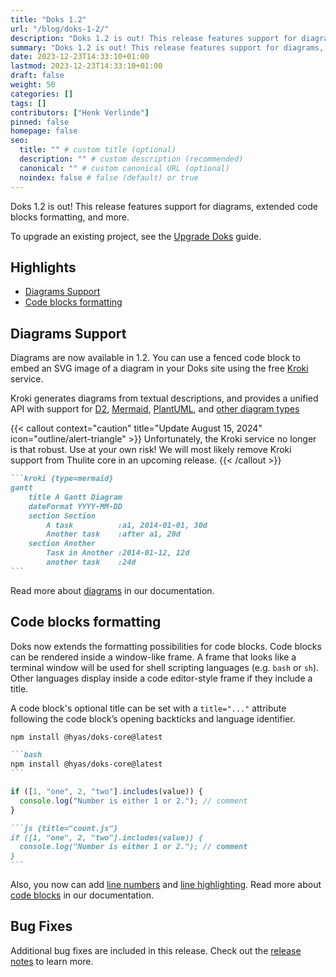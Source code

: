 ```yaml
---
title: "Doks 1.2"
url: "/blog/doks-1-2/"
description: "Doks 1.2 is out! This release features support for diagrams, extended code blocks formatting, and more."
summary: "Doks 1.2 is out! This release features support for diagrams, extended code blocks formatting, and more."
date: 2023-12-23T14:33:10+01:00
lastmod: 2023-12-23T14:33:10+01:00
draft: false
weight: 50
categories: []
tags: []
contributors: ["Henk Verlinde"]
pinned: false
homepage: false
seo:
  title: "" # custom title (optional)
  description: "" # custom description (recommended)
  canonical: "" # custom canonical URL (optional)
  noindex: false # false (default) or true
---
```


Doks 1.2 is out! This release features support for diagrams, extended code blocks formatting, and more.

To upgrade an existing project, see the [Upgrade Doks](/docs/start-here/upgrade-doks/) guide.

<!-- omit in toc -->
## Highlights

- [Diagrams Support](#diagrams-support)
- [Code blocks formatting](#code-blocks-formatting)

## Diagrams Support

Diagrams are now available in 1.2. You can use a fenced code block to embed an SVG image of a diagram in your Doks site using the free [Kroki](https://kroki.io/) service.

Kroki generates diagrams from textual descriptions, and provides a unified API with support for [D2](https://d2lang.com/), [Mermaid](https://mermaid.js.org/intro/), [PlantUML](https://plantuml.com/), and [other diagram types](https://kroki.io/#support)

{{< callout context="caution" title="Update August 15, 2024" icon="outline/alert-triangle" >}}
Unfortunately, the Kroki service no longer is that robust. Use at your own risk! We will most likely remove Kroki support from Thulite core in an upcoming release.
{{< /callout >}}

````md
```kroki {type=mermaid}
gantt
    title A Gantt Diagram
    dateFormat YYYY-MM-DD
    section Section
        A task          :a1, 2014-01-01, 30d
        Another task    :after a1, 20d
    section Another
        Task in Another :2014-01-12, 12d
        another task    :24d
```
````

Read more about [diagrams](/docs/built-ins/diagrams/) in our documentation.

## Code blocks formatting

Doks now extends the formatting possibilities for code blocks. Code blocks can be rendered inside a window-like frame. A frame that looks like a terminal window will be used for shell scripting languages (e.g. `bash` or `sh`). Other languages display inside a code editor-style frame if they include a title.

A code block's optional title can be set with a `title="..."` attribute following the code block’s opening backticks and language identifier.

```bash
npm install @hyas/doks-core@latest
```

````md
```bash
npm install @hyas/doks-core@latest
```
````

```js {title="count.js"}
if ([1, "one", 2, "two"].includes(value)) {
  console.log("Number is either 1 or 2."); // comment
}
```

````md
```js {title="count.js"}
if ([1, "one", 2, "two"].includes(value)) {
  console.log("Number is either 1 or 2."); // comment
}
```
````

Also, you now can add [line numbers](/docs/built-ins/code-blocks/#line-numbers) and [line highlighting](/docs/built-ins/code-blocks/#highlight). Read more about [code blocks](/docs/built-ins/code-blocks/) in our documentation.

<!-- omit in toc -->
## Bug Fixes

Additional bug fixes are included in this release. Check out the [release notes](https://github.com/gethyas/doks-core/releases/tag/v1.2.0) to learn more.
